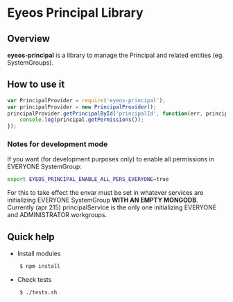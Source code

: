 Eyeos Principal Library
=======================

## Overview

**eyeos-principal** is a library to manage the Principal and related entities (eg. SystemGroups). 

## How to use it

```js
var PrincipalProvider = require('eyeos-principal');
var principalProvider = new PrincipalProvider();
principalProvider.getPrincipalById('principalId', function(err, principal) {
    console.log(principal.getPermissions());
});
```

### Notes for development mode

If you want (for development purposes only) to enable all permissions in EVERYONE SystemGroup:

```bash
export EYEOS_PRINCIPAL_ENABLE_ALL_PERS_EVERYONE=true
```

For this to take effect the envar must be set in whatever services are initializing 
EVERYONE SystemGroup **WITH AN EMPTY MONGODB**. Currently (apr 215) principalService is the only one 
initializing EVERYONE and ADMINISTRATOR workgroups.

## Quick help

* Install modules

```bash
	$ npm install
```

* Check tests

```bash
    $ ./tests.sh
```
